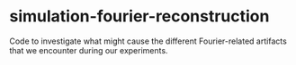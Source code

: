 # simulation-fourier-reconstruction
Code to investigate what might cause the different Fourier-related artifacts that we encounter during our experiments.
